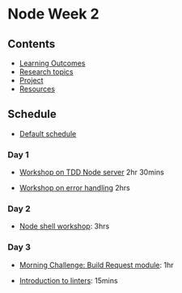 # Node Week 2

## Contents

- [Learning Outcomes](./learning-outcomes.md)
- [Research topics](./research-afternoon.md)
- [Project](./project.md)
- [Resources](./resources)

## Schedule
- [Default schedule](../schedules/default.md)

### Day 1

- [Workshop on TDD Node server](https://github.com/foundersandcoders/ws-tdd-node-server) 2hr 30mins

- [Workshop on error handling](https://github.com/foundersandcoders/error-handling-workshop) 2hrs

### Day 2

- [Node shell workshop](https://github.com/foundersandcoders/Node-Shell-Workshop/): 3hrs

### Day 3

- [Morning Challenge: Build Request module](https://github.com/foundersandcoders/mc-request-module-workshop): 1hr

- [Introduction to linters](./linter.md): 15mins
